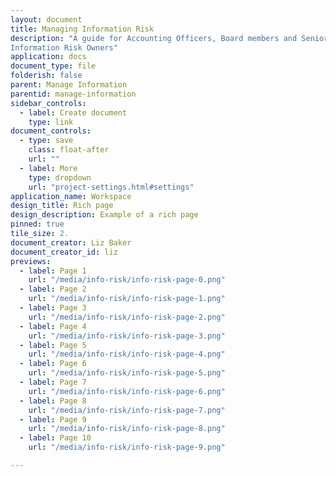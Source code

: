 ```yaml
---
layout: document
title: Managing Information Risk
description: "A guide for Accounting Officers, Board members and Senior
Information Risk Owners"
application: docs
document_type: file
folderish: false
parent: Manage Information
parentid: manage-information
sidebar_controls:
  - label: Create document
    type: link
document_controls:
  - type: save
    class: float-after
    url: ""
  - label: More
    type: dropdown
    url: "project-settings.html#settings"
application_name: Workspace
design_title: Rich page
design_description: Example of a rich page
pinned: true
tile_size: 2.
document_creator: Liz Baker
document_creator_id: liz
previews:
  - label: Page 1
    url: "/media/info-risk/info-risk-page-0.png"
  - label: Page 2
    url: "/media/info-risk/info-risk-page-1.png"
  - label: Page 3
    url: "/media/info-risk/info-risk-page-2.png"
  - label: Page 4
    url: "/media/info-risk/info-risk-page-3.png"
  - label: Page 5
    url: "/media/info-risk/info-risk-page-4.png"
  - label: Page 6
    url: "/media/info-risk/info-risk-page-5.png"
  - label: Page 7
    url: "/media/info-risk/info-risk-page-6.png"
  - label: Page 8
    url: "/media/info-risk/info-risk-page-7.png"
  - label: Page 9
    url: "/media/info-risk/info-risk-page-8.png"
  - label: Page 10
    url: "/media/info-risk/info-risk-page-9.png"

---
```

